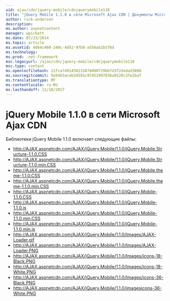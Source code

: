 ```yaml
---
uid: ajax/cdn/jquery-mobile/cdnjquerymobile110
title: "jQuery Mobile 1.1.0 в сети Microsoft Ajax CDN | Документы Microsoft"
author: rick-anderson
description: 
ms.author: aspnetcontent
manager: wpickett
ms.date: 07/23/2014
ms.topic: article
ms.assetid: 4d64c460-248c-4d52-97b8-a556ab1b576d
ms.technology: 
ms.prod: .net-framework
msc.legacyurl: /ajax/cdn/jquery-mobile/cdnjquerymobile110
msc.type: content
ms.openlocfilehash: 21fca7491450131078d00f29bb7d3f2dadad3808
ms.sourcegitcommit: 9a9483aceb34591c97451997036a9120c3fe2baf
ms.translationtype: MT
ms.contentlocale: ru-RU
ms.lasthandoff: 11/10/2017
---
```

<a name="jquery-mobile-110-on-the-microsoft-ajax-cdn"></a>jQuery Mobile 1.1.0 в сети Microsoft Ajax CDN
====================
Библиотеки jQuery Mobile 1.1.0 включает следующие файлы:

- http://AJAX.aspnetcdn.com/AJAX/jQuery.Mobile/1.1.0/jQuery.Mobile.Structure-1.1.0.CSS
- http://AJAX.aspnetcdn.com/AJAX/jQuery.Mobile/1.1.0/jQuery.Mobile.Structure-1.1.0.min.CSS
- http://AJAX.aspnetcdn.com/AJAX/jQuery.Mobile/1.1.0/jQuery.Mobile.theme-1.1.0.CSS
- http://AJAX.aspnetcdn.com/AJAX/jQuery.Mobile/1.1.0/jQuery.Mobile.theme-1.1.0.min.CSS
- http://AJAX.aspnetcdn.com/AJAX/jQuery.Mobile/1.1.0/jQuery.Mobile-1.1.0.CSS
- http://AJAX.aspnetcdn.com/AJAX/jQuery.Mobile/1.1.0/jQuery.Mobile-1.1.0.js
- http://AJAX.aspnetcdn.com/AJAX/jQuery.Mobile/1.1.0/jQuery.Mobile-1.1.0.min.CSS
- http://AJAX.aspnetcdn.com/AJAX/jQuery.Mobile/1.1.0/jQuery.Mobile-1.1.0.min.js
- http://AJAX.aspnetcdn.com/AJAX/jQuery.Mobile/1.1.0/Images/AJAX-Loader.gif
- http://AJAX.aspnetcdn.com/AJAX/jQuery.Mobile/1.1.0/Images/AJAX-Loader.PNG
- http://AJAX.aspnetcdn.com/AJAX/jQuery.Mobile/1.1.0/Images/icons-18-Black.PNG
- http://AJAX.aspnetcdn.com/AJAX/jQuery.Mobile/1.1.0/Images/icons-18-White.PNG
- http://AJAX.aspnetcdn.com/AJAX/jQuery.Mobile/1.1.0/Images/icons-36-Black.PNG
- http://AJAX.aspnetcdn.com/AJAX/jQuery.Mobile/1.1.0/imagesicons-36-White.PNG
